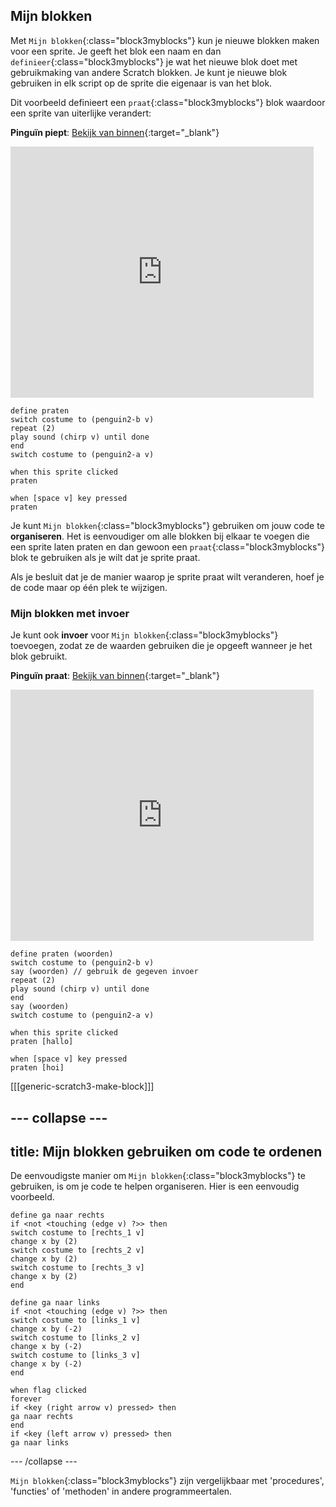 ## Mijn blokken

Met `Mijn blokken`{:class="block3myblocks"} kun je nieuwe blokken maken voor een sprite. Je geeft het blok een naam en dan `definieer`{:class="block3myblocks"} je wat het nieuwe blok doet met gebruikmaking van andere Scratch blokken. Je kunt je nieuwe blok gebruiken in elk script op de sprite die eigenaar is van het blok.

Dit voorbeeld definieert een `praat`{:class="block3myblocks"} blok waardoor een sprite van uiterlijke verandert:

**Pinguïn piept**: [Bekijk van binnen](https://scratch.mit.edu/projects/567554899/editor){:target="_blank"}

<div class="scratch-preview">
  <iframe src="https://scratch.mit.edu/projects/567554899/embed" allowtransparency="true" width="485" height="402" frameborder="0" scrolling="no" allowfullscreen></iframe>
</div>

```blocks3
define praten
switch costume to (penguin2-b v)
repeat (2)
play sound (chirp v) until done
end
switch costume to (penguin2-a v)

when this sprite clicked
praten

when [space v] key pressed
praten
```

Je kunt `Mijn blokken`{:class="block3myblocks"} gebruiken om jouw code te **organiseren**. Het is eenvoudiger om alle blokken bij elkaar te voegen die een sprite laten praten en dan gewoon een `praat`{:class="block3myblocks"} blok te gebruiken als je wilt dat je sprite praat.

Als je besluit dat je de manier waarop je sprite praat wilt veranderen, hoef je de code maar op één plek te wijzigen.

### Mijn blokken met invoer

Je kunt ook **invoer** voor `Mijn blokken`{:class="block3myblocks"} toevoegen, zodat ze de waarden gebruiken die je opgeeft wanneer je het blok gebruikt.

**Pinguïn praat**: [Bekijk van binnen](https://scratch.mit.edu/projects/567538874/editor){:target="_blank"}

<div class="scratch-preview">
  <iframe src="https://scratch.mit.edu/projects/567538874/embed" allowtransparency="true" width="485" height="402" frameborder="0" scrolling="no" allowfullscreen></iframe>
</div>

```blocks3
define praten (woorden)
switch costume to (penguin2-b v)
say (woorden) // gebruik de gegeven invoer
repeat (2)
play sound (chirp v) until done
end
say (woorden)
switch costume to (penguin2-a v)

when this sprite clicked
praten [hallo]

when [space v] key pressed
praten [hoi]
```

[[[generic-scratch3-make-block]]]

--- collapse ---
---
title: Mijn blokken gebruiken om code te ordenen
---
De eenvoudigste manier om `Mijn blokken`{:class="block3myblocks"} te gebruiken, is om je code te helpen organiseren. Hier is een eenvoudig voorbeeld.

```blocks3
define ga naar rechts
if <not <touching (edge v) ?>> then
switch costume to [rechts_1 v]
change x by (2)
switch costume to [rechts_2 v]
change x by (2)
switch costume to [rechts_3 v]
change x by (2)
end

define ga naar links
if <not <touching (edge v) ?>> then
switch costume to [links_1 v]
change x by (-2)
switch costume to [links_2 v]
change x by (-2)
switch costume to [links_3 v]
change x by (-2)
end

when flag clicked
forever
if <key (right arrow v) pressed> then
ga naar rechts
end
if <key (left arrow v) pressed> then
ga naar links
```

--- /collapse ---

`Mijn blokken`{:class="block3myblocks"} zijn vergelijkbaar met 'procedures', 'functies' of 'methoden' in andere programmeertalen.
